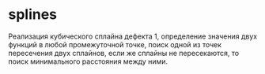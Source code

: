 # splines
Реализация кубического сплайна дефекта 1, определение значения двух функций в любой промежуточной точке, поиск одной из точек пересечения двух сплайнов, если же
сплайны не пересекаются, то поиск минимального расстояния между ними.
